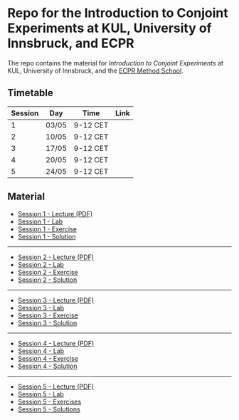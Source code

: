 # Repo for the Introduction to Conjoint Experiments at KUL, University of Innsbruck, and ECPR 

The repo contains the material for *Introduction to Conjoint Experiments* at KUL, University of Innsbruck, and the [ECPR Method School](https://ecpr.eu/Events/Event/PanelDetails/9125). 

## Timetable 

Session|Day|Time|Link 
--|-----|--------|----
1|03/05|9-12 CET|
2|10/05|9-12 CET|
3|17/05|9-12 CET|
4|20/05|9-12 CET|
5|24/05|9-12 CET|


## Material

- [Session 1 - Lecture (PDF)](https://albertostefanelli.github.io/conjoint_class/session_1/lecture/html/conjoint_lecture_01.pdf)
- [Session 1 - Lab](https://albertostefanelli.github.io/conjoint_class/session_1/lab/html/conjoint_lab_1.html)
- [Session 1 - Exercise](https://albertostefanelli.github.io/conjoint_class/session_1/exercise/html/conjoint_exercise_1.html)
- [Session 1 - Solution](https://albertostefanelli.github.io/conjoint_class/session_1/solutions/html/conjoint_solutions_1.html)

---

- [Session 2 - Lecture (PDF)]()
- [Session 2 - Lab]()
- [Session 2 - Exercise]()
- [Session 2 - Solution]()

---

- [Session 3 - Lecture (PDF)]()
- [Session 3 - Lab]()
- [Session 3 - Exercise]()
- [Session 3 - Solution]()

---

- [Session 4 - Lecture (PDF)]()
- [Session 4 - Lab]()
- [Session 4 - Exercise]()
- [Session 4 - Solution]()

---


- [Session 5 - Lecture (PDF)]()
- [Session 5 - Lab]()
- [Session 5 - Exercises]()
- [Session 5 - Solutions]()


